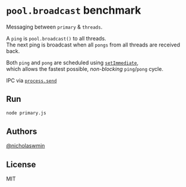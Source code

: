 # `pool.broadcast` benchmark

Messaging between `primary` & `threads`.

A `ping` is `pool.broadcast()` to all threads.  
The next ping is broadcast when all `pongs` from all threads are 
received back.

Both `ping` and `pong` are scheduled using [`setImmediate`][setimmediate],  
which allows the fastest possible, *non-blocking* `ping`/`pong` cycle.

IPC via [`process.send`][procsend]

## Run

```bash
node primary.js
```

## Authors

[@nicholaswmin][nicholaswmin]

## License 

MIT

[procsend]: https://nodejs.org/api/process.html#processsendmessage-sendhandle-options-callback
[setimmediate]: https://nodejs.org/en/learn/asynchronous-work/understanding-setimmediate

[nicholaswmin]: https://github.com/nicholaswmin
